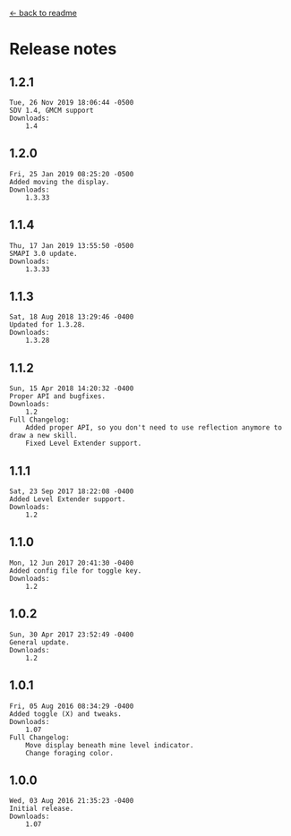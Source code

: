 ﻿﻿[← back to readme](README.md)

# Release notes
## 1.2.1
```
Tue, 26 Nov 2019 18:06:44 -0500
SDV 1.4, GMCM support
Downloads:
    1.4
```

## 1.2.0
```
Fri, 25 Jan 2019 08:25:20 -0500
Added moving the display.
Downloads:
    1.3.33
```

## 1.1.4
```
Thu, 17 Jan 2019 13:55:50 -0500
SMAPI 3.0 update.
Downloads:
    1.3.33
```

## 1.1.3
```
Sat, 18 Aug 2018 13:29:46 -0400
Updated for 1.3.28.
Downloads:
    1.3.28
```

## 1.1.2
```
Sun, 15 Apr 2018 14:20:32 -0400
Proper API and bugfixes.
Downloads:
    1.2
Full Changelog:
    Added proper API, so you don't need to use reflection anymore to draw a new skill.
    Fixed Level Extender support.
```

## 1.1.1
```
Sat, 23 Sep 2017 18:22:08 -0400
Added Level Extender support.
Downloads:
    1.2
```

## 1.1.0
```
Mon, 12 Jun 2017 20:41:30 -0400
Added config file for toggle key.
Downloads:
    1.2
```

## 1.0.2
```
Sun, 30 Apr 2017 23:52:49 -0400
General update.
Downloads:
    1.2
```

## 1.0.1
```
Fri, 05 Aug 2016 08:34:29 -0400
Added toggle (X) and tweaks.
Downloads:
    1.07
Full Changelog:
    Move display beneath mine level indicator.
    Change foraging color.
```

## 1.0.0
```
Wed, 03 Aug 2016 21:35:23 -0400
Initial release.
Downloads:
    1.07
```
